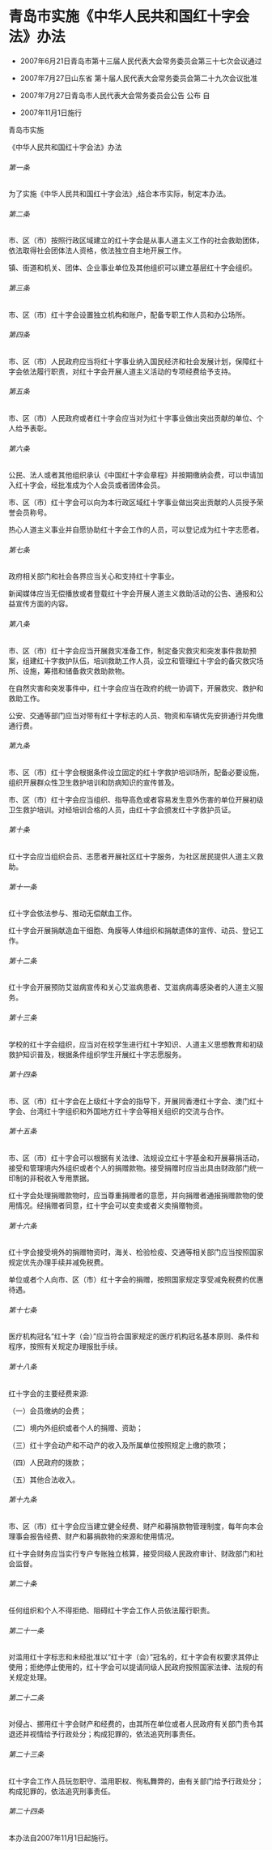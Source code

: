 # 青岛市实施《中华人民共和国红十字会法》办法

- 2007年6月21日青岛市第十三届人民代表大会常务委员会第三十七次会议通过

- 2007年7月27日山东省
  第十届人民代表大会常务委员会第二十九次会议批准

- 2007年7月27日青岛市人民代表大会常务委员会公告
  公布 自

- 2007年11月1日施行

<!-- INFO END -->

青岛市实施

《中华人民共和国红十字会法》办法

###### 第一条

为了实施《中华人民共和国红十字会法》,结合本市实际，制定本办法。

###### 第二条

市、区（市）按照行政区域建立的红十字会是从事人道主义工作的社会救助团体，依法取得社会团体法人资格，依法独立自主地开展工作。

镇、街道和机关、团体、企业事业单位及其他组织可以建立基层红十字会组织。

###### 第三条

市、区（市）红十字会设置独立机构和账户，配备专职工作人员和办公场所。

###### 第四条

市、区（市）人民政府应当将红十字事业纳入国民经济和社会发展计划，保障红十字会依法履行职责，对红十字会开展人道主义活动的专项经费给予支持。

###### 第五条

市、区（市）人民政府或者红十字会应当对为红十字事业做出突出贡献的单位、个人给予表彰。

###### 第六条

公民、法人或者其他组织承认《中国红十字会章程》并按期缴纳会费，可以申请加入红十字会，经批准成为个人会员或者团体会员。

市、区（市）红十字会可以向为本行政区域红十字事业做出突出贡献的人员授予荣誉会员称号。

热心人道主义事业并自愿协助红十字会工作的人员，可以登记成为红十字志愿者。

###### 第七条

政府相关部门和社会各界应当关心和支持红十字事业。

新闻媒体应当无偿播放或者登载红十字会开展人道主义救助活动的公告、通报和公益宣传方面的内容。

###### 第八条

市、区（市）红十字会应当开展救灾准备工作，制定备灾救灾和突发事件救助预案，组建红十字救护队伍，培训救助工作人员，设立和管理红十字会的备灾救灾场所、设施，筹措和储备救灾救助款物。

在自然灾害和突发事件中，红十字会应当在政府的统一协调下，开展救灾、救护和救助工作。

公安、交通等部门应当对带有红十字标志的人员、物资和车辆优先安排通行并免缴通行费。

###### 第九条

市、区（市）红十字会根据条件设立固定的红十字救护培训场所，配备必要设施，组织开展群众性卫生救护培训和防病知识的宣传普及。

市、区（市）红十字会应当组织、指导高危或者容易发生意外伤害的单位开展初级卫生救护培训。对经培训合格的人员，由红十字会颁发红十字救护员证。

###### 第十条

红十字会应当组织会员、志愿者开展社区红十字服务，为社区居民提供人道主义救助。

###### 第十一条

红十字会依法参与、推动无偿献血工作。

红十字会开展捐献造血干细胞、角膜等人体组织和捐献遗体的宣传、动员、登记工作。

###### 第十二条

红十字会开展预防艾滋病宣传和关心艾滋病患者、艾滋病病毒感染者的人道主义服务。

###### 第十三条

学校的红十字会组织，应当对在校学生进行红十字知识、人道主义思想教育和初级救护知识普及，根据条件组织学生开展红十字志愿服务。

###### 第十四条

市、区（市）红十字会在上级红十字会的指导下，开展同香港红十字会、澳门红十字会、台湾红十字组织和外国地方红十字会等相关组织的交流与合作。

###### 第十五条

市、区（市）红十字会可以根据有关法律、法规设立红十字基金和开展募捐活动，接受和管理境内外组织或者个人的捐赠款物。接受捐赠时应当出具由财政部门统一印制的非税收入专用票据。

红十字会处理捐赠款物时，应当尊重捐赠者的意愿，并向捐赠者通报捐赠款物的使用情况。经捐赠者同意，红十字会可以变卖或者义卖捐赠物资。

###### 第十六条

红十字会接受境外的捐赠物资时，海关、检验检疫、交通等相关部门应当按照国家规定优先办理手续并减免税费。

单位或者个人向市、区（市）红十字会的捐赠，按照国家规定享受减免税费的优惠待遇。

###### 第十七条

医疗机构冠名“红十字（会）”应当符合国家规定的医疗机构冠名基本原则、条件和程序，按照有关规定办理报批手续。

###### 第十八条

红十字会的主要经费来源:

（一）会员缴纳的会费；

（二）境内外组织或者个人的捐赠、资助；

（三）红十字会动产和不动产的收入及所属单位按照规定上缴的款项；

（四）人民政府的拨款；

（五）其他合法收入。

###### 第十九条

市、区（市）红十字会应当建立健全经费、财产和募捐款物管理制度，每年向本会理事会报告经费、财产和募捐款物的来源和使用情况。

红十字会财务应当实行专户专账独立核算，接受同级人民政府审计、财政部门和社会监督。

###### 第二十条

任何组织和个人不得拒绝、阻碍红十字会工作人员依法履行职责。

###### 第二十一条

对滥用红十字标志和未经批准以“红十字（会）”冠名的，红十字会有权要求其停止使用；拒绝停止使用的，红十字会可以提请同级人民政府按照国家法律、法规的有关规定处理。

###### 第二十二条

对侵占、挪用红十字会财产和经费的，由其所在单位或者人民政府有关部门责令其退还并视情给予行政处分；构成犯罪的，依法追究刑事责任。

###### 第二十三条

红十字会工作人员玩忽职守、滥用职权、徇私舞弊的，由有关部门给予行政处分；构成犯罪的，依法追究刑事责任。

###### 第二十四条

本办法自2007年11月1日起施行。
